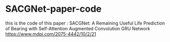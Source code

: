 # SACGNet-paper-code
this is the code of this paper : SACGNet: A Remaining Useful Life Prediction of Bearing with Self-Attention Augmented Convolution GRU Network
https://www.mdpi.com/2075-4442/10/2/21

